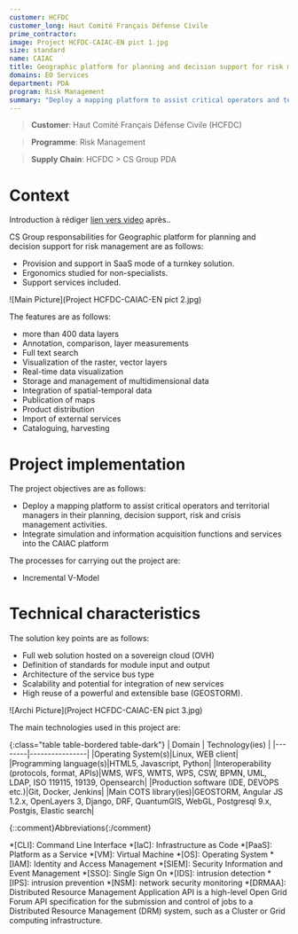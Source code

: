 ```yaml
---
customer: HCFDC
customer_long: Haut Comité Français Défense Civile
prime_contractor: 
image: Project HCFDC-CAIAC-EN pict 1.jpg
size: standard
name: CAIAC
title: Geographic platform for planning and decision support for risk management
domains: EO Services
department: PDA
program: Risk Management
summary: "Deploy a mapping platform to assist critical operators and territorial managers in their planning, decision support, risk and crisis management activities. Integrate simulation and information acquisition functions and services into the CAIAC platform"
---
```


> __Customer__\: Haut Comité Français Défense Civile (HCFDC)

> __Programme__\: Risk Management

> __Supply Chain__\: HCFDC >  CS Group PDA


# Context

Introduction à rédiger
[lien vers video](https://www.linkedin.com/posts/space-cs_geostorm-caiac-maeztaezo-activity-6732754548156436480-7HLl)
après..

CS Group responsabilities for Geographic platform for planning and decision support for risk management are as follows:
* Provision and support in SaaS mode of a turnkey solution. 
* Ergonomics studied for non-specialists. 
* Support services included.

![Main Picture](Project HCFDC-CAIAC-EN pict 2.jpg)

The features are as follows:
* more than 400 data layers
* Annotation, comparison, layer measurements
* Full text search
* Visualization of the raster, vector layers
* Real-time data visualization 
* Storage and management of multidimensional data
* Integration of spatial-temporal data 
* Publication of maps
* Product distribution
* Import of external services
* Cataloguing, harvesting

# Project implementation

The project objectives are as follows:
* Deploy a mapping platform to assist critical operators and territorial managers in their planning, decision support, risk and crisis management activities. 
* Integrate simulation and information acquisition functions and services into the CAIAC platform

The processes for carrying out the project are:
* Incremental V-Model

# Technical characteristics

The solution key points are as follows:
* Full web solution hosted on a sovereign cloud (OVH)
* Definition of standards for module input and output
* Architecture of the service bus type
* Scalability and potential for integration of new services
* High reuse of a powerful and extensible base (GEOSTORM).

![Archi Picture](Project HCFDC-CAIAC-EN pict 3.jpg)

The main technologies used in this project are:

{:class="table table-bordered table-dark"}
| Domain | Technology(ies) |
|--------|----------------|
|Operating System(s)|Linux, WEB client|
|Programming language(s)|HTML5, Javascript, Python|
|Interoperability (protocols, format, APIs)|WMS, WFS, WMTS, WPS, CSW, BPMN, UML, LDAP, ISO 119115, 19139, Opensearch|
|Production software (IDE, DEVOPS etc.)|Git, Docker, Jenkins|
|Main COTS library(ies)|GEOSTORM, Angular JS 1.2.x, OpenLayers 3, Django, DRF, QuantumGIS, WebGL, Postgresql 9.x, Postgis, Elastic search|



{::comment}Abbreviations{:/comment}

*[CLI]: Command Line Interface
*[IaC]: Infrastructure as Code
*[PaaS]: Platform as a Service
*[VM]: Virtual Machine
*[OS]: Operating System
*[IAM]: Identity and Access Management
*[SIEM]: Security Information and Event Management
*[SSO]: Single Sign On
*[IDS]: intrusion detection
*[IPS]: intrusion prevention
*[NSM]: network security monitoring
*[DRMAA]: Distributed Resource Management Application API is a high-level Open Grid Forum API specification for the submission and control of jobs to a Distributed Resource Management (DRM) system, such as a Cluster or Grid computing infrastructure.

